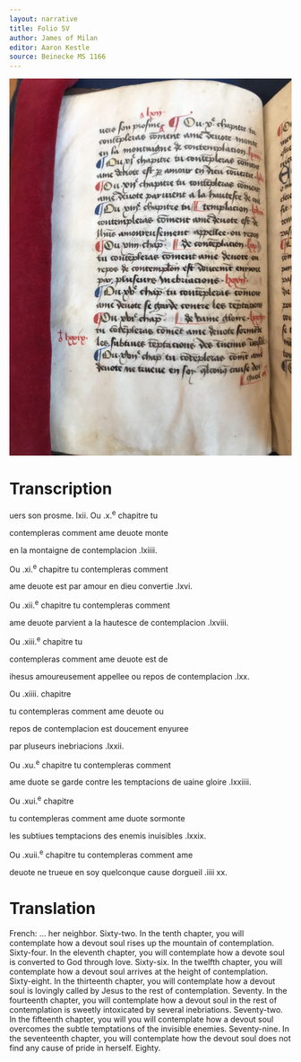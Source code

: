 ```yaml
---
layout: narrative
title: Folio 5V
author: James of Milan
editor: Aaron Kestle
source: Beinecke MS 1166
---
```


![Beinecke MS 1166 Folio 5V](https://raw.githubusercontent.com/oldfrenchtexts/L-aiguillon-d-amour-divine/master/assets/5V.jpg)

# Transcription

uers son prosme. lxii. Ou .x.<sup>e</sup> chapitre tu

contempleras comment ame deuote monte 

en la montaigne de contemplacion .lxiiii. 

Ou .xi.<sup>e</sup> chapitre tu contempleras comment

ame deuote est par amour en dieu convertie .lxvi. 

Ou .xii.<sup>e</sup> chapitre tu contempleras comment

ame deuote parvient a la hautesce de contemplacion .lxviii. 

Ou .xiii.<sup>e</sup> chapitre tu

contempleras comment ame deuote est de

ihesus amoureusement appellee ou repos de contemplacion .lxx. 

Ou .xiiii. chapitre 

tu contempleras comment ame deuote ou 

repos de contemplacion est doucement enyuree

par pluseurs inebriacions .lxxii.

Ou .xu.<sup>e</sup> chapitre tu contempleras comment

ame duote se garde contre les temptacions de uaine gloire .lxxiiii. 

Ou .xui.<sup>e</sup> chapitre 

tu contempleras comment ame duote sormonte 

les subtiues temptacions des enemis inuisibles .lxxix.

Ou .xuii.<sup>e</sup> chapitre tu contempleras comment ame

deuote ne trueue en soy quelconque cause dorgueil .iiii xx.


# Translation

French: … her neighbor. Sixty-two. In the tenth chapter, you will contemplate how a devout soul rises up the mountain of contemplation. Sixty-four. In the eleventh chapter, you will contemplate how a devote soul is converted to God through love. Sixty-six. In the twelfth chapter, you will contemplate how a devout soul arrives at the height of contemplation. Sixty-eight. In the thirteenth chapter, you will contemplate how a devout soul is lovingly called by Jesus to the rest of contemplation. Seventy. In the fourteenth chapter, you will contemplate how a devout soul in the rest of contemplation is sweetly intoxicated by several inebriations. Seventy-two. In the fifteenth chapter, you will you will contemplate how a devout soul overcomes the subtle temptations of the invisible enemies. Seventy-nine. In the seventeenth chapter, you will contemplate how the devout soul does not find any cause of pride in herself. Eighty. 
